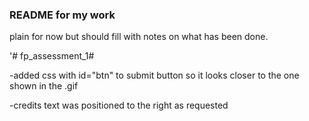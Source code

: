 ### README for my work


plain for now but should fill with notes on what has been done.


'# fp_assessment_1# 

-added css with id="btn" to submit button so it looks closer to the one
shown in the .gif

-credits text was positioned to the right as requested

